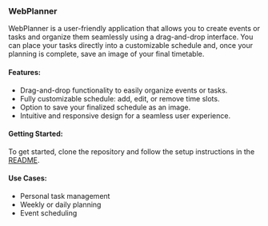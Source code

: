 ### WebPlanner

WebPlanner is a user-friendly application that allows you to create events or tasks and organize them seamlessly using a drag-and-drop interface. You can place your tasks directly into a customizable schedule and, once your planning is complete, save an image of your final timetable.

#### Features:
- Drag-and-drop functionality to easily organize events or tasks.
- Fully customizable schedule: add, edit, or remove time slots.
- Option to save your finalized schedule as an image.
- Intuitive and responsive design for a seamless user experience.

#### Getting Started:
To get started, clone the repository and follow the setup instructions in the [README](#).

#### Use Cases:
- Personal task management
- Weekly or daily planning
- Event scheduling
